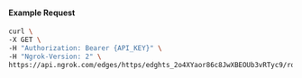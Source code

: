<!-- Code generated for API Clients. DO NOT EDIT. -->

#### Example Request

```bash
curl \
-X GET \
-H "Authorization: Bearer {API_KEY}" \
-H "Ngrok-Version: 2" \
https://api.ngrok.com/edges/https/edghts_2o4XYaor86c8JwXBEOUb3vRTyc9/routes/edghtsrt_2o4XYXLvOvMSzkqSyVd4xLVteNO/compression
```

